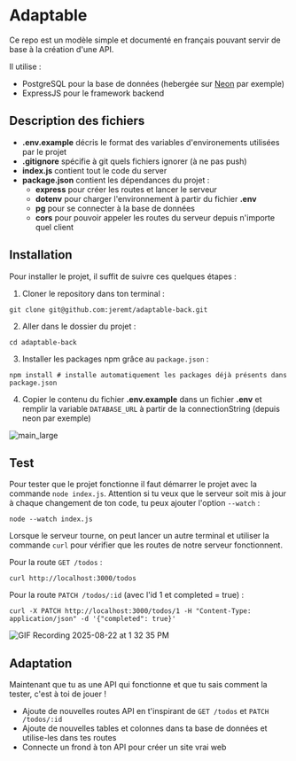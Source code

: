 # Adaptable

Ce repo est un modèle simple et documenté en français pouvant servir de base à la création d'une API.

Il utilise :

-   PostgreSQL pour la base de données (hebergée sur [Neon](https://neon.tech) par exemple)
-   ExpressJS pour le framework backend

## Description des fichiers

-   **.env.example** décris le format des variables d'environements utilisées par le projet
-   **.gitignore** spécifie à git quels fichiers ignorer (à ne pas push)
-   **index.js** contient tout le code du server
-   **package.json** contient les dépendances du projet :
    -   **express** pour créer les routes et lancer le serveur
    -   **dotenv** pour charger l'environnement à partir du fichier **.env**
    -   **pg** pour se connecter à la base de données
    -   **cors** pour pouvoir appeler les routes du serveur depuis n'importe quel client

## Installation

Pour installer le projet, il suffit de suivre ces quelques étapes :

1. Cloner le repository dans ton terminal :

```
git clone git@github.com:jeremt/adaptable-back.git
```

2. Aller dans le dossier du projet :

```
cd adaptable-back
```

3. Installer les packages npm grâce au `package.json` :

```
npm install # installe automatiquement les packages déjà présents dans package.json
```

4. Copier le contenu du fichier **.env.example** dans un fichier **.env** et remplir la variable `DATABASE_URL` à partir de la connectionString (depuis neon par exemple)

![main_large](https://github.com/user-attachments/assets/0151d894-1f9a-485f-a2b5-789680b5a97e)

## Test

Pour tester que le projet fonctionne il faut démarrer le projet avec la commande `node index.js`. Attention si tu veux que le serveur soit mis à jour à chaque changement de ton code, tu peux ajouter l'option `--watch` :

```
node --watch index.js
```

Lorsque le serveur tourne, on peut lancer un autre terminal et utiliser la commande `curl` pour vérifier que les routes de notre serveur fonctionnent.

Pour la route `GET /todos` :

```
curl http://localhost:3000/todos
```

Pour la route `PATCH /todos/:id` (avec l'id 1 et completed = true) :

```
curl -X PATCH http://localhost:3000/todos/1 -H "Content-Type: application/json" -d '{"completed": true}'
```

![GIF Recording 2025-08-22 at 1 32 35 PM](https://github.com/user-attachments/assets/2864fd9c-20ce-42c4-8d4b-abc1a9fb6153)

## Adaptation

Maintenant que tu as une API qui fonctionne et que tu sais comment la tester, c'est à toi de jouer !

-   Ajoute de nouvelles routes API en t'inspirant de `GET /todos` et `PATCH /todos/:id`
-   Ajoute de nouvelles tables et colonnes dans ta base de données et utilise-les dans tes routes
-   Connecte un frond à ton API pour créer un site vrai web
